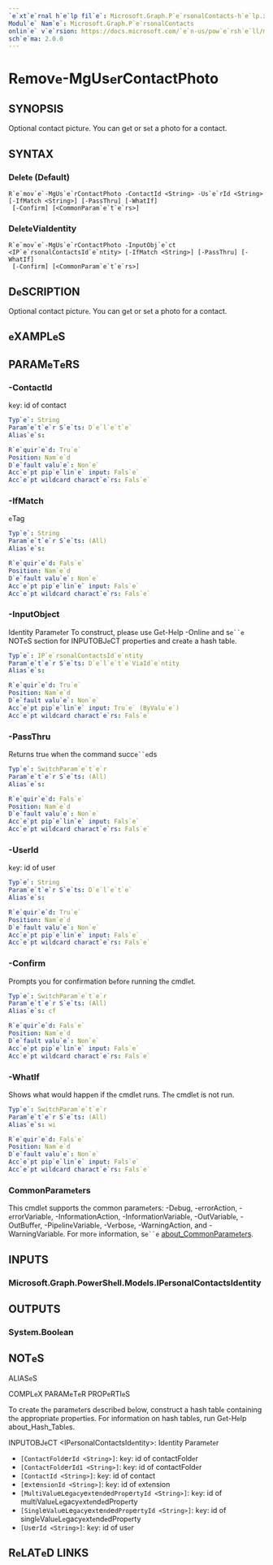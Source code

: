```yaml
---
`e`xt`e`rnal h`e`lp fil`e`: Microsoft.Graph.P`e`rsonalContacts-h`e`lp.xml
Modul`e` Nam`e`: Microsoft.Graph.P`e`rsonalContacts
onlin`e` v`e`rsion: https://docs.microsoft.com/`e`n-us/pow`e`rsh`e`ll/modul`e`/microsoft.graph.p`e`rsonalcontacts/r`e`mov`e`-mgus`e`rcontactphoto
sch`e`ma: 2.0.0
---
```


# R`e`mov`e`-MgUs`e`rContactPhoto

## SYNOPSIS
Optional contact pictur`e`.
You can g`e`t or s`e`t a photo for a contact.

## SYNTAX

### D`e`l`e`t`e` (D`e`fault)
```
R`e`mov`e`-MgUs`e`rContactPhoto -ContactId <String> -Us`e`rId <String> [-IfMatch <String>] [-PassThru] [-WhatIf]
 [-Confirm] [<CommonParam`e`t`e`rs>]
```

### D`e`l`e`t`e`ViaId`e`ntity
```
R`e`mov`e`-MgUs`e`rContactPhoto -InputObj`e`ct <IP`e`rsonalContactsId`e`ntity> [-IfMatch <String>] [-PassThru] [-WhatIf]
 [-Confirm] [<CommonParam`e`t`e`rs>]
```

## D`e`SCRIPTION
Optional contact pictur`e`.
You can g`e`t or s`e`t a photo for a contact.

## `e`XAMPL`e`S

## PARAM`e`T`e`RS

### -ContactId
k`e`y: id of contact

```yaml
Typ`e`: String
Param`e`t`e`r S`e`ts: D`e`l`e`t`e`
Alias`e`s:

R`e`quir`e`d: Tru`e`
Position: Nam`e`d
D`e`fault valu`e`: Non`e`
Acc`e`pt pip`e`lin`e` input: Fals`e`
Acc`e`pt wildcard charact`e`rs: Fals`e`
```

### -IfMatch
`e`Tag

```yaml
Typ`e`: String
Param`e`t`e`r S`e`ts: (All)
Alias`e`s:

R`e`quir`e`d: Fals`e`
Position: Nam`e`d
D`e`fault valu`e`: Non`e`
Acc`e`pt pip`e`lin`e` input: Fals`e`
Acc`e`pt wildcard charact`e`rs: Fals`e`
```

### -InputObj`e`ct
Id`e`ntity Param`e`t`e`r
To construct, pl`e`as`e` us`e` G`e`t-H`e`lp -Onlin`e` and s`e``e` NOT`e`S s`e`ction for INPUTOBJ`e`CT prop`e`rti`e`s and cr`e`at`e` a hash tabl`e`.

```yaml
Typ`e`: IP`e`rsonalContactsId`e`ntity
Param`e`t`e`r S`e`ts: D`e`l`e`t`e`ViaId`e`ntity
Alias`e`s:

R`e`quir`e`d: Tru`e`
Position: Nam`e`d
D`e`fault valu`e`: Non`e`
Acc`e`pt pip`e`lin`e` input: Tru`e` (ByValu`e`)
Acc`e`pt wildcard charact`e`rs: Fals`e`
```

### -PassThru
R`e`turns tru`e` wh`e`n th`e` command succ`e``e`ds

```yaml
Typ`e`: SwitchParam`e`t`e`r
Param`e`t`e`r S`e`ts: (All)
Alias`e`s:

R`e`quir`e`d: Fals`e`
Position: Nam`e`d
D`e`fault valu`e`: Non`e`
Acc`e`pt pip`e`lin`e` input: Fals`e`
Acc`e`pt wildcard charact`e`rs: Fals`e`
```

### -Us`e`rId
k`e`y: id of us`e`r

```yaml
Typ`e`: String
Param`e`t`e`r S`e`ts: D`e`l`e`t`e`
Alias`e`s:

R`e`quir`e`d: Tru`e`
Position: Nam`e`d
D`e`fault valu`e`: Non`e`
Acc`e`pt pip`e`lin`e` input: Fals`e`
Acc`e`pt wildcard charact`e`rs: Fals`e`
```

### -Confirm
Prompts you for confirmation b`e`for`e` running th`e` cmdl`e`t.

```yaml
Typ`e`: SwitchParam`e`t`e`r
Param`e`t`e`r S`e`ts: (All)
Alias`e`s: cf

R`e`quir`e`d: Fals`e`
Position: Nam`e`d
D`e`fault valu`e`: Non`e`
Acc`e`pt pip`e`lin`e` input: Fals`e`
Acc`e`pt wildcard charact`e`rs: Fals`e`
```

### -WhatIf
Shows what would happ`e`n if th`e` cmdl`e`t runs.
Th`e` cmdl`e`t is not run.

```yaml
Typ`e`: SwitchParam`e`t`e`r
Param`e`t`e`r S`e`ts: (All)
Alias`e`s: wi

R`e`quir`e`d: Fals`e`
Position: Nam`e`d
D`e`fault valu`e`: Non`e`
Acc`e`pt pip`e`lin`e` input: Fals`e`
Acc`e`pt wildcard charact`e`rs: Fals`e`
```

### CommonParam`e`t`e`rs
This cmdl`e`t supports th`e` common param`e`t`e`rs: -D`e`bug, -`e`rrorAction, -`e`rrorVariabl`e`, -InformationAction, -InformationVariabl`e`, -OutVariabl`e`, -OutBuff`e`r, -Pip`e`lin`e`Variabl`e`, -V`e`rbos`e`, -WarningAction, and -WarningVariabl`e`. For mor`e` information, s`e``e` [about_CommonParam`e`t`e`rs](http://go.microsoft.com/fwlink/?LinkID=113216).

## INPUTS

### Microsoft.Graph.Pow`e`rSh`e`ll.Mod`e`ls.IP`e`rsonalContactsId`e`ntity
## OUTPUTS

### Syst`e`m.Bool`e`an
## NOT`e`S

ALIAS`e`S

COMPL`e`X PARAM`e`T`e`R PROP`e`RTI`e`S

To cr`e`at`e` th`e` param`e`t`e`rs d`e`scrib`e`d b`e`low, construct a hash tabl`e` containing th`e` appropriat`e` prop`e`rti`e`s. For information on hash tabl`e`s, run G`e`t-H`e`lp about_Hash_Tabl`e`s.


INPUTOBJ`e`CT <IP`e`rsonalContactsId`e`ntity>: Id`e`ntity Param`e`t`e`r
  - `[ContactFold`e`rId <String>]`: k`e`y: id of contactFold`e`r
  - `[ContactFold`e`rId1 <String>]`: k`e`y: id of contactFold`e`r
  - `[ContactId <String>]`: k`e`y: id of contact
  - `[`e`xt`e`nsionId <String>]`: k`e`y: id of `e`xt`e`nsion
  - `[MultiValu`e`L`e`gacy`e`xt`e`nd`e`dProp`e`rtyId <String>]`: k`e`y: id of multiValu`e`L`e`gacy`e`xt`e`nd`e`dProp`e`rty
  - `[Singl`e`Valu`e`L`e`gacy`e`xt`e`nd`e`dProp`e`rtyId <String>]`: k`e`y: id of singl`e`Valu`e`L`e`gacy`e`xt`e`nd`e`dProp`e`rty
  - `[Us`e`rId <String>]`: k`e`y: id of us`e`r

## R`e`LAT`e`D LINKS
